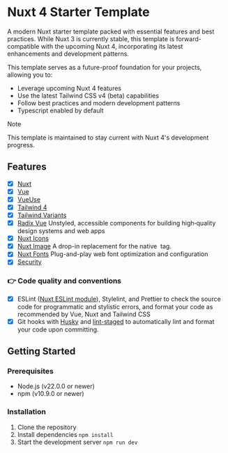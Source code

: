 # Nuxt 4 Starter Template

A modern Nuxt starter template packed with essential features and best practices. While Nuxt 3 is currently stable, this template is forward-compatible with the upcoming Nuxt 4, incorporating its latest enhancements and development patterns.

This template serves as a future-proof foundation for your projects, allowing you to:
- Leverage upcoming Nuxt 4 features
- Use the latest Tailwind CSS v4 (beta) capabilities
- Follow best practices and modern development patterns
- Typescript enabled by default

> [!NOTE]
> This template is maintained to stay current with Nuxt 4's development progress.

## Features

- [x] [Nuxt](https://nuxt.com)
- [x] [Vue](https://vuejs.org)
- [x] [VueUse](https://nuxt.com/modules/vueuse)
- [x] [Tailwind 4](https://tailwindcss.com/docs/v4-beta)
- [x] [Tailwind Variants](https://www.tailwind-variants.org)
- [x] [Radix Vue](https://www.radix-vue.com/) Unstyled, accessible components for building high‑quality design systems and web apps
- [x] [Nuxt Icons](https://nuxt.com/modules/icon)
- [x] [Nuxt Image](https://image.nuxt.com/) A drop-in replacement for the native <img> tag.
- [x] [Nuxt Fonts](https://fonts.nuxt.com/) Plug-and-play web font optimization and configuration 
- [x] [Security](https://nuxt-security.vercel.app/)

### 👉 Code quality and conventions

- [x] ESLint ([Nuxt ESLint module](https://nuxt.com/modules/eslint)), Stylelint, and Prettier to check the source code for programmatic and stylistic errors, and format your code as recommended by Vue, Nuxt and Tailwind CSS
- [x] Git hooks with [Husky](https://typicode.github.io/husky/) and [lint-staged](https://github.com/okonet/lint-staged) to automatically lint and format your code upon committing.

## Getting Started

### Prerequisites
- Node.js (v22.0.0 or newer)
- npm (v10.9.0 or newer)

### Installation

1. Clone the repository
2. Install dependencies `npm install`
3. Start the development server `npm run dev`
